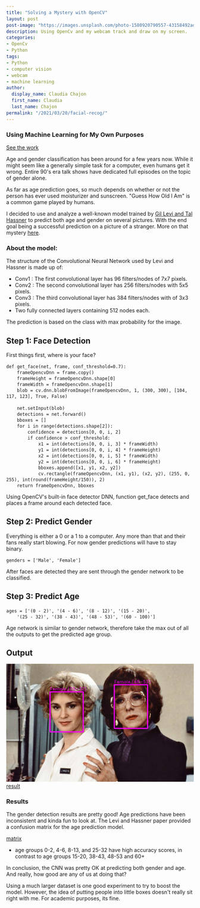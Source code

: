 ```yaml
---
title: "Solving a Mystery with OpenCV"
layout: post
post-image: "https://images.unsplash.com/photo-1580920790557-43158492adb5?ixlib=rb-1.2.1&ixid=MnwxMjA3fDB8MHxwaG90by1wYWdlfHx8fGVufDB8fHx8&auto=format&fit=crop&w=1470&q=80"
description: Using OpenCv and my webcam track and draw on my screen.
categories:
- OpenCv
- Python
tags:
- Python
- computer vision
- webcam
- machine learning
author:
  display_name: Claudia Chajon
  first_name: Claudia
  last_name: Chajon
permalink: "/2021/03/20/facial-recog/"
---
```

<h3>Using Machine Learning for My Own Purposes</h3>

[See the work](https://claudia-chajon.medium.com/solving-a-mystery-with-opencv-722bd12fb3c2)

Age and gender classification has been around for a few years now. While it might seem like a generally simple task for a computer, even humans get it wrong. Entire 90's era talk shows have dedicated full episodes on the topic of gender alone. 

As far as age prediction goes, so much depends on whether or not the person has ever used moisturizer and sunscreen. "Guess How Old I Am" is a common game played by humans.

I decided to use and analyze a well-known model trained by [Gil Levi and Tal Hassner](https://talhassner.github.io/home/publication/2015_CVPR) to predict both age and gender on several pictures. With the end goal being a successful prediction on a picture of a stranger. More on that mystery [here](https://claudia-chajon.medium.com/solving-a-mystery-with-opencv-722bd12fb3c2).

### About the model:

The structure of the Convolutional Neural Network used by Levi and Hassner is made up of: 

- Conv1 : The first convolutional layer has 96 filters/nodes of 7x7 pixels.
- Conv2 : The second convolutional layer has 256 filters/nodes with 5x5 pixels.
- Conv3 : The third convolutional layer has 384 filters/nodes with of 3x3 pixels.
- Two fully connected layers containing 512 nodes each.

The prediction is based on the class with max probability for the image.

## Step 1: Face Detection

First things first, where is your face?

```
def get_face(net, frame, conf_threshold=0.7):
    frameOpencvDnn = frame.copy()
    frameHeight = frameOpencvDnn.shape[0]
    frameWidth = frameOpencvDnn.shape[1]
    blob = cv.dnn.blobFromImage(frameOpencvDnn, 1, (300, 300), [104, 117, 123], True, False)

    net.setInput(blob)
    detections = net.forward()
    bboxes = []
    for i in range(detections.shape[2]):
        confidence = detections[0, 0, i, 2]
        if confidence > conf_threshold:
            x1 = int(detections[0, 0, i, 3] * frameWidth)
            y1 = int(detections[0, 0, i, 4] * frameHeight)
            x2 = int(detections[0, 0, i, 5] * frameWidth)
            y2 = int(detections[0, 0, i, 6] * frameHeight)
            bboxes.append([x1, y1, x2, y2])
            cv.rectangle(frameOpencvDnn, (x1, y1), (x2, y2), (255, 0, 255), int(round(frameHeight/150)), 2)
    return frameOpencvDnn, bboxes

```

Using OpenCV's built-in face detector DNN, function get_face detects and places a frame around each detected face.

## Step 2: Predict Gender

Everything is either a 0 or a 1 to a computer. Any more than that and their fans really start blowing. For now gender predictions will have to stay binary. 

```
genders = ['Male', 'Female']
```

After faces are detected they are sent through the gender network to be classified.

## Step 3: Predict Age

```
ages = ['(0 - 2)', '(4 - 6)', '(8 - 12)', '(15 - 20)', 
	'(25 - 32)', '(38 - 43)', '(48 - 53)', '(60 - 100)']
```

Age network is similar to gender network, therefore take the max out of all the outputs to get the predicted age group.

## Output

![result](/assets/images/blog_post_images/toots.png) [result](/assets/images/blog_post_images/oh.png)

### Results

The gender detection results are pretty good! Age predictions have been inconsistent and kinda fun to look at. The Levi and Hassner paper provided a confusion matrix for the age prediction model.

[matrix](/assets/images/blog_post_images/age-estimation-confusion-matrix.jpg)

- age groups 0-2, 4-6, 8-13, and 25-32 have high accuracy scores, in contrast to age groups 15-20, 38-43, 48-53 and 60+

In conclusion, the CNN was pretty OK at predicting both gender and age. And really, how good are any of us at doing that?

Using a much larger dataset is one good experiment to try to boost the model. However, the idea of putting people into little boxes doesn't really sit right with me. For academic purposes, its fine.

